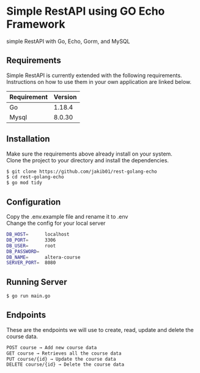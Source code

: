 # Simple RestAPI using GO Echo Framework

simple RestAPI with Go, Echo, Gorm, and MySQL

## Requirements

Simple RestAPI is currently extended with the following requirements.  
Instructions on how to use them in your own application are linked below.

| Requirement | Version |
| ----------- | ------- |
| Go          | 1.18.4  |
| Mysql       | 8.0.30  |

## Installation

Make sure the requirements above already install on your system.  
Clone the project to your directory and install the dependencies.

```bash
$ git clone https://github.com/jakib01/rest-golang-echo
$ cd rest-golang-echo
$ go mod tidy
```

## Configuration
Copy the .env.example file and rename it to .env  
Change the config for your local server

```bash
DB_HOST=      localhost
DB_PORT=      3306
DB_USER=      root
DB_PASSWORD=
DB_NAME=      altera-course
SERVER_PORT=  8080
```

## Running Server

```bash
$ go run main.go
```

## Endpoints

These are the endpoints we will use to create, read, update and delete the course data.

```bash
POST course → Add new course data
GET course → Retrieves all the course data
PUT course/{id} → Update the course data
DELETE course/{id} → Delete the course data
```
